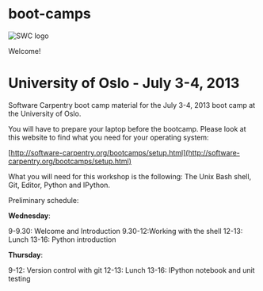 boot-camps
==========
![SWC logo](http://software-carpentry.org/img/software-carpentry-banner.png)

Welcome!

# University of Oslo - July 3-4, 2013
Software Carpentry boot camp material
for the July 3-4, 2013 boot camp at the University of Oslo.

You will have to prepare your laptop before the bootcamp. Please look at this website to find what you need for your operating system: 

[http://software-carpentry.org/bootcamps/setup.html](http://software-carpentry.org/bootcamps/setup.html)

What you will need for this workshop is the following: 
The Unix Bash shell, Git, Editor, Python and IPython.


Preliminary schedule:

**Wednesday**:

9-9.30:	Welcome and Introduction
9.30-12:Working with the shell
12-13:	Lunch
13-16:	Python introduction


**Thursday**:

9-12:	Version control with git
12-13:	Lunch
13-16:	IPython notebook and unit testing	

